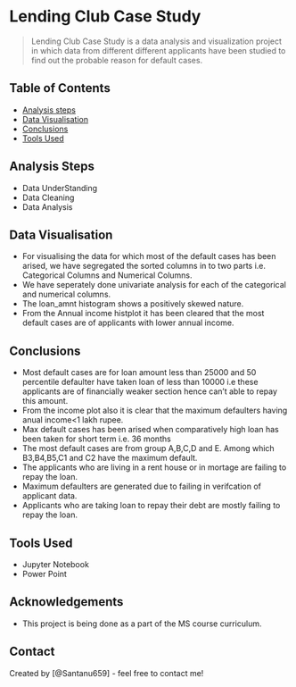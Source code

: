 # Lending Club Case Study
> Lending Club Case Study is a data analysis and visualization project in which data from different different applicants have been studied to find out the probable reason for default cases.


## Table of Contents
* [Analysis steps](#Analysis-Steps)
* [Data Visualisation](#Data-Visualisation)
* [Conclusions](#Conclusions)
* [Tools Used](#Tools-Used)
<!-- You can include any other section that is pertinent to your problem -->

## Analysis Steps
- Data UnderStanding
- Data Cleaning
- Data Analysis 

<!-- You don't have to answer all the questions - just the ones relevant to your project. -->
## Data Visualisation
- For visualising the data for which most of the default cases has been arised, we have segregated the sorted columns in to two parts i.e. Categorical Columns and Numerical Columns.
- We have seperately done univariate analysis for each of the categorical and numerical 	 columns. 
- The loan_amnt histogram shows a positively skewed nature.
- From the Annual income histplot it has been cleared that the most default cases are of applicants with lower annual income.

## Conclusions
- Most default cases are for loan amount less than 25000 and 50 percentile defaulter have taken loan of less than 10000 i.e these applicants are of financially weaker section hence can’t able to repay this amount.
- From the income plot also it is clear that the maximum defaulters having anual income<1 lakh rupee.
- Max default cases has been arised when comparatively high loan has been taken for short term i.e. 36 months
- The most default cases are from group A,B,C,D and E. Among which B3,B4,B5,C1 and C2 have the maximum default. 
- The applicants who are living in a rent house or in mortage are failing to repay the loan.
- Maximum defaulters are generated due to failing in verifcation of applicant data.
- Applicants who are taking loan to repay their debt are mostly failing to repay the loan.

<!-- You don't have to answer all the questions - just the ones relevant to your project. -->


## Tools Used
- Jupyter Notebook
- Power Point

<!-- As the libraries versions keep on changing, it is recommended to mention the version of library used in this project -->

## Acknowledgements

- This project is being done as a part of the MS course curriculum.


## Contact
Created by [@Santanu659] - feel free to contact me!


<!-- Optional -->
<!-- ## License -->
<!-- This project is open source and available under the [... License](). -->

<!-- You don't have to include all sections - just the one's relevant to your project -->
